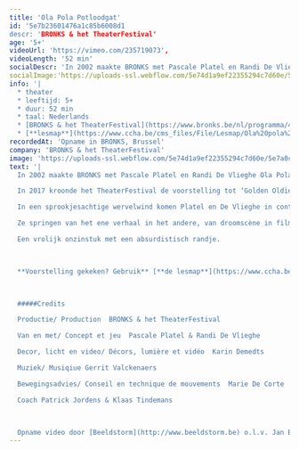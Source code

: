 ```yaml
---
title: 'Ola Pola Potloodgat'
id: '5e7b23601476a1c85b6008d1
descr: 'BRONKS & het TheaterFestival'
age: '5+'
videoUrl: 'https://vimeo.com/235719073',
videoLength: '52 min'
socialDescr: 'In 2002 maakte BRONKS met Pascale Platel en Randi De Vlieghe Ola Pola Potloodgat. Uitverkochte zalen, ellenlange tournees in binnen- en buitenland én winnaar van de Grote TheaterFestivalprijs.In 2017 kroonde het TheaterFestival de voorstelling tot ‘Golden Oldie’. Ola Pola Potloodgat werd voor de gelegenheid vanonder het stof gehaald en opnieuw getoond aan een breed publiek.Mensen die de voorstelling ooit zagen herinnerden zich plots weer waarom ze het toen zo goed vonden en een nieuw publiek raakte instant verliefd. Ontdek nu zelf wat Ola Pola Potloodgat zo uniek maakt. Misschien is je volgende kans pas over 15 jaar, aarzel dus niet.'
socialImage:'https://uploads-ssl.webflow.com/5e74d1a9ef22355294c7d60e/5e7a0c519177bf2c7a62b8b2_BRONKS_Ola_Pola_Potloodgat.jpg'
info: '|
  * theater
  * leeftijd: 5+
  * duur: 52 min
  * taal: Nederlands
  * [BRONKS & het TheaterFestival](https://www.bronks.be/nl/programma/4557/ola-pola-potloodgat-op-tournee)
  * [**lesmap**](https://www.ccha.be/cms_files/File/Lesmap/Ola%20pola%20def%20lesmap.pdf) (pdf)'
recordedAt: 'Opname in BRONKS, Brussel'
company: 'BRONKS & het TheaterFestival'
image: 'https://uploads-ssl.webflow.com/5e74d1a9ef22355294c7d60e/5e7a0c519177bf2c7a62b8b2_BRONKS_Ola_Pola_Potloodgat.jpg'
text: '|
  In 2002 maakte BRONKS met Pascale Platel en Randi De Vlieghe Ola Pola Potloodgat. Uitverkochte zalen, ellenlange tournees in binnen- en buitenland én winnaar van de Grote TheaterFestivalprijs.

  In 2017 kroonde het TheaterFestival de voorstelling tot ‘Golden Oldie’. Ola Pola Potloodgat werd voor de gelegenheid vanonder het stof gehaald en opnieuw getoond aan een breed publiek.Mensen die de voorstelling ooit zagen herinnerden zich plots weer waarom ze het toen zo goed vonden en een nieuw publiek raakte instant verliefd. Ontdek nu zelf wat Ola Pola Potloodgat zo uniek maakt. Misschien is je volgende kans pas over 15 jaar, aarzel dus niet.

  In een sprookjesachtige wervelwind komen Platel en De Vlieghe in contact met zeerovers, piranha’s, krokodillen en olifanten.

  Ze springen van het ene verhaal in het andere, van droomscène in filmpje in dansje in gevecht.

  Een vrolijk onzinstuk met een absurdistisch randje.

  ‍

  **Voorstelling gekeken? Gebruik** [**de lesmap**](https://www.ccha.be/cms_files/File/Lesmap/Ola%20pola%20def%20lesmap.pdf) **voor nog meer plezier.**

  ‍

  #####Credits

  Productie/ Production  BRONKS & het TheaterFestival

  Van en met/ Concept et jeu  Pascale Platel & Randi De Vlieghe

  Decor, licht en video/ Décors, lumière et vidéo  Karin Demedts

  Muziek/ Musiqiue Gerrit Valckenaers

  Bewegingsadvies/ Conseil en technique de mouvements  Marie De Corte

  Coach Patrick Jordens & Klaas Tindemans

  ‍

  Opname video door [Beeldstorm](http://www.beeldstorm.be) o.l.v. Jan Bosteels'
---
```


